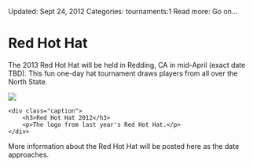 Updated: Sept 24, 2012
Categories: tournaments:1
Read more: Go on...

# Red Hot Hat

The 2013 Red Hot Hat will be held in Redding, CA in mid-April (exact date TBD).
This fun one-day hat tournament draws players from all over the North State.

<!-- ~~fold~~ -->

<div class="thumbnail pull-right">
    <img class="img-rounded" src="/images/red-hot-hat-2012.jpg">

    <div class="caption">
        <h3>Red Hot Hat 2012</h3>
        <p>The logo from last year's Red Hot Hat.</p>
    </div>
</div>

More information about the Red Hot Hat will be posted here as the date approaches.

